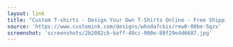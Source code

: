 ```yaml
---
layout: link
title: "Custom T-shirts - Design Your Own T-Shirts Online - Free Shipping!"
source: 'https://www.customink.com/designs/whodafckis/rew0-00be-5qzv'
screenshot: 'screenshots/2b2082cb-baff-48cc-900e-88f29e4d6687.jpg'
---
```


